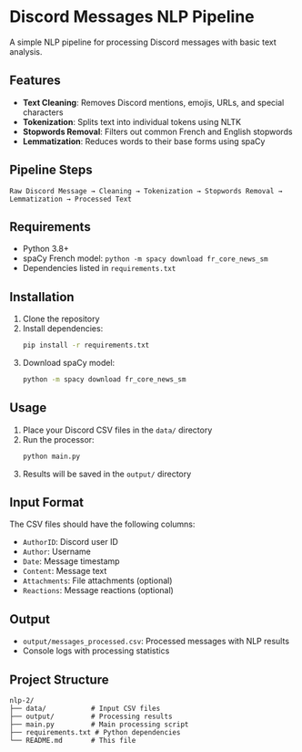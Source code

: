 # Discord Messages NLP Pipeline

A simple NLP pipeline for processing Discord messages with basic text analysis.

## Features

- **Text Cleaning**: Removes Discord mentions, emojis, URLs, and special characters
- **Tokenization**: Splits text into individual tokens using NLTK
- **Stopwords Removal**: Filters out common French and English stopwords
- **Lemmatization**: Reduces words to their base forms using spaCy

## Pipeline Steps

```
Raw Discord Message → Cleaning → Tokenization → Stopwords Removal → Lemmatization → Processed Text
```

## Requirements

- Python 3.8+
- spaCy French model: `python -m spacy download fr_core_news_sm`
- Dependencies listed in `requirements.txt`

## Installation

1. Clone the repository
2. Install dependencies:
   ```bash
   pip install -r requirements.txt
   ```
3. Download spaCy model:
   ```bash
   python -m spacy download fr_core_news_sm
   ```

## Usage

1. Place your Discord CSV files in the `data/` directory
2. Run the processor:
   ```bash
   python main.py
   ```
3. Results will be saved in the `output/` directory

## Input Format

The CSV files should have the following columns:
- `AuthorID`: Discord user ID
- `Author`: Username
- `Date`: Message timestamp
- `Content`: Message text
- `Attachments`: File attachments (optional)
- `Reactions`: Message reactions (optional)

## Output

- `output/messages_processed.csv`: Processed messages with NLP results
- Console logs with processing statistics

## Project Structure

```
nlp-2/
├── data/           # Input CSV files
├── output/         # Processing results
├── main.py         # Main processing script
├── requirements.txt # Python dependencies
└── README.md       # This file
```
